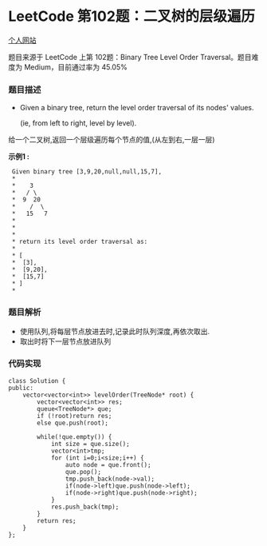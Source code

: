 # LeetCode 第102题：二叉树的层级遍历

[个人网站](http://lgg2018.com)

题目来源于 LeetCode 上第 102题：Binary Tree Level Order Traversal。题目难度为 Medium，目前通过率为 45.05%

### 题目描述

 * Given a binary tree, return the level order traversal of its nodes' values.

   (ie, from left to right, level by level).

给一个二叉树,返回一个层级遍历每个节点的值,(从左到右,一层一层)



**示例1 :**

```
 Given binary tree [3,9,20,null,null,15,7],
 * 
 * ⁠   3
 * ⁠  / \
 * ⁠ 9  20
 * ⁠   /  \
 * ⁠  15   7
 * 
 * 
 * 
 * return its level order traversal as:
 * 
 * [
 * ⁠ [3],
 * ⁠ [9,20],
 * ⁠ [15,7]
 * ]
 * 
```

### 题目解析

* 使用队列,将每层节点放进去时,记录此时队列深度,再依次取出.
* 取出时将下一层节点放进队列

### 代码实现
```
class Solution {
public:
    vector<vector<int>> levelOrder(TreeNode* root) {
	    vector<vector<int>> res;
	    queue<TreeNode*> que;
	    if (!root)return res;
	    else que.push(root);
	
	    while(!que.empty()) {
	        int size = que.size();
	        vector<int>tmp;
	        for (int i=0;i<size;i++) {
		        auto node = que.front();
		        que.pop();
		        tmp.push_back(node->val);
		        if(node->left)que.push(node->left);
		        if(node->right)que.push(node->right);
	        }
	        res.push_back(tmp);
	    }
	    return res;
    }
};

```
